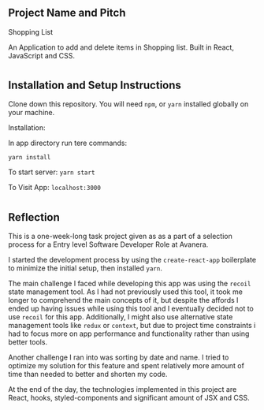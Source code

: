 ## Project Name and Pitch

Shopping List

An Application to add and delete items in Shopping list. Built in React, JavaScript and CSS.

#

## Installation and Setup Instructions

Clone down this repository. You will need `npm`, or `yarn` installed globally on your machine.

Installation:

In app directory run tere commands:

`yarn install`

To start server:
`yarn start`

To Visit App:
`localhost:3000`

#

## Reflection

This is a one-week-long task project given as as a part of a selection process for a Entry level Software Developer Role at Avanera.

I started the development process by using the `create-react-app` boilerplate to minimize the initial setup, then installed `yarn`.

The main challenge I faced while developing this app was using the `recoil` state management tool. As I had not previously used this tool, it took me longer to comprehend the main concepts of it, but despite the affords I ended up having issues while using this tool and I eventually decided not to use `recoil` for this app. Additionally, I might also use alternative state management tools like `redux` or `context`, but due to project time constraints i had to focus more on app performance and functionality rather than using better tools.

Another challenge I ran into was sorting by date and name. I tried to optimize my solution for this feature and spent relatively more amount of time than needed to better and shorten my code.

At the end of the day, the technologies implemented in this project are React, hooks, styled-components and significant amount of JSX and CSS.

